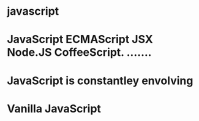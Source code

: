 # javascript
# JavaScript  ECMAScript JSX Node.JS CoffeeScript. .......
# JavaScript is constantley envolving
# Vanilla JavaScript
